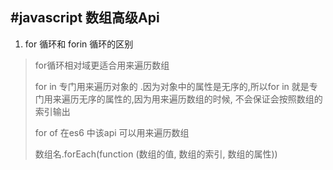 #javascript 数组高级Api
-----
1. for 循环和 forin 循环的区别
>  for循环相对域更适合用来遍历数组
>  
>  for in 专门用来遍历对象的 .因为对象中的属性是无序的,所以for in  就是专门用来遍历无序的属性的,因为用来遍历数组的时候, 不会保证会按照数组的索引输出
>  
> for of 在es6 中该api 可以用来遍历数组
>
> 数组名.forEach(function (数组的值, 数组的索引, 数组的属性))